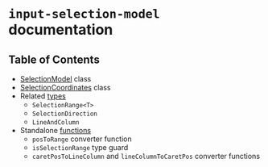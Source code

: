 # `input-selection-model` documentation

## Table of Contents
- [SelectionModel](selection-model.md) class
- [SelectionCoordinates](selection-coordintes.md) class
- Related [types](types.md)
  - `SelectionRange<T>`
  - `SelectionDirection`
  - `LineAndColumn`
- Standalone [functions](functions.md)
  - `posToRange` converter function
  - `isSelectionRange` type guard
  - `caretPosToLineColumn` and `lineColumnToCaretPos` converter functions
